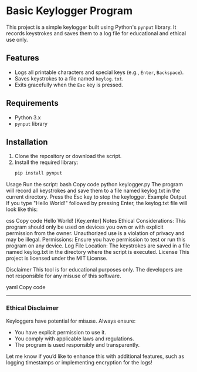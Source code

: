 # Basic Keylogger Program

This project is a simple keylogger built using Python's `pynput` library. It records keystrokes and saves them to a log file for educational and ethical use only.

## Features

- Logs all printable characters and special keys (e.g., `Enter`, `Backspace`).
- Saves keystrokes to a file named `keylog.txt`.
- Exits gracefully when the `Esc` key is pressed.

## Requirements

- Python 3.x
- `pynput` library

## Installation

1. Clone the repository or download the script.
2. Install the required library:
   ```bash
   pip install pynput
Usage
Run the script:
bash
Copy code
python keylogger.py
The program will record all keystrokes and save them to a file named keylog.txt in the current directory.
Press the Esc key to stop the keylogger.
Example Output
If you type "Hello World!" followed by pressing Enter, the keylog.txt file will look like this:

css
Copy code
Hello World! [Key.enter]
Notes
Ethical Considerations: This program should only be used on devices you own or with explicit permission from the owner. Unauthorized use is a violation of privacy and may be illegal.
Permissions: Ensure you have permission to test or run this program on any device.
Log File Location: The keystrokes are saved in a file named keylog.txt in the directory where the script is executed.
License
This project is licensed under the MIT License.

Disclaimer
This tool is for educational purposes only. The developers are not responsible for any misuse of this software.

yaml
Copy code

---

### **Ethical Disclaimer**
Keyloggers have potential for misuse. Always ensure:
- You have explicit permission to use it.
- You comply with applicable laws and regulations.
- The program is used responsibly and transparently. 

Let me know if you’d like to enhance this with additional features, such as logging timestamps or implementing encryption for the logs!










